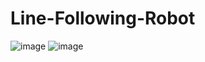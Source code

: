 # Line-Following-Robot
![image](https://github.com/user-attachments/assets/b7ab1813-6284-47be-8bf8-ed09395f4baa)
![image](https://github.com/user-attachments/assets/437bf78b-9472-4209-b45c-52b3c71e741a)

